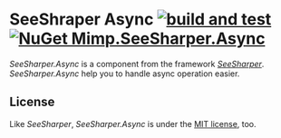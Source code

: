 # SeeShraper Async [![build and test](https://img.shields.io/github/workflow/status/DavenaHack/SeeSharper.Async/build%20and%20test?label=build%20and%20test&logo=github)](https://github.com/DavenaHack/SeeSharper.Async/actions/workflows/BuildAndTest.yml) [![NuGet Mimp.SeeSharper.Async](https://img.shields.io/nuget/v/Mimp.SeeSharper.Async?label=Mimp.SeeSharper.Async&logo=nuget)](https://www.nuget.org/packages/Mimp.SeeSharper.Async/)

*SeeSharper.Async* is a component from the framework *[SeeSharper](https://github.com/DavenaHack/SeeSharper)*. *SeeSharper.Async* help you to handle async operation easier.


## License
Like *SeeSharper*, *SeeSharper.Async* is under the [MIT license](https://github.com/DavenaHack/SeeSharper.Async/blob/master/LICENSE), too.
